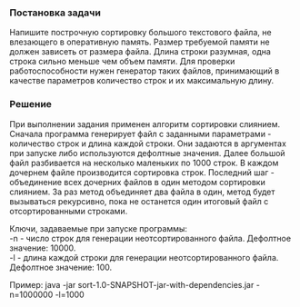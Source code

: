 <h3>Постановка задачи</h3>
Напишите построчную сортировку большого текстового файла, не влезающего в оперативную память. Размер требуемой памяти не
должен зависеть от размера файла. Длина строки разумная, одна строка сильно меньше чем объем памяти. Для проверки
работоспособности нужен генератор таких файлов, принимающий в качестве параметров количество строк и их максимальную
длину.
<h3>Решение</h3>
При выполнении задания применен алгоритм сортировки слиянием.</br>
Сначала программа генерирует файл с заданными параметрами - количество строк и длина каждой строки. Они задаются в
аргументах при запуске либо используются дефолтные значения. Далее большой файл разбивается на несколько маленьких по 1000 строк. В каждом дочернем файле производится сортировка строк. Последний шаг - объединение всех дочерних
файлов в один методом сортировки слиянием. За раз метод объединяет два файла в один, метод будет вызываться рекурсивно,
пока не останется один итоговый файл с отсортированными строками.

Ключи, задаваемые при запуске программы:</br>
-n - число строк для генерации неотсортированного файла. Дефолтное значение: 10000.</br>
-l - длина каждой строки для генерации неотсортированного файла. Дефолтное значение: 100.

Пример:
java -jar sort-1.0-SNAPSHOT-jar-with-dependencies.jar -n=1000000 -l=1000